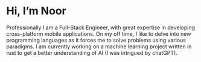 # Hi, I’m Noor
Professionally I am a Full-Stack Engineer, with great expertise in developing cross-platform mobile applications. On my off time, I like to delve into new programming languages as it forces me to solve problems using various paradigms. I am currently working on a machine learning project written in rust to get a better understanding of AI (I was intrigued by chatGPT).
